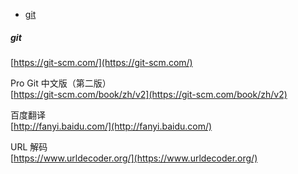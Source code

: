 * [git](#git)

##### git
[https://git-scm.com/](https://git-scm.com/)

Pro Git 中文版（第二版）  
[https://git-scm.com/book/zh/v2](https://git-scm.com/book/zh/v2)

百度翻译  
[http://fanyi.baidu.com/](http://fanyi.baidu.com/)

URL 解码  
[https://www.urldecoder.org/](https://www.urldecoder.org/)